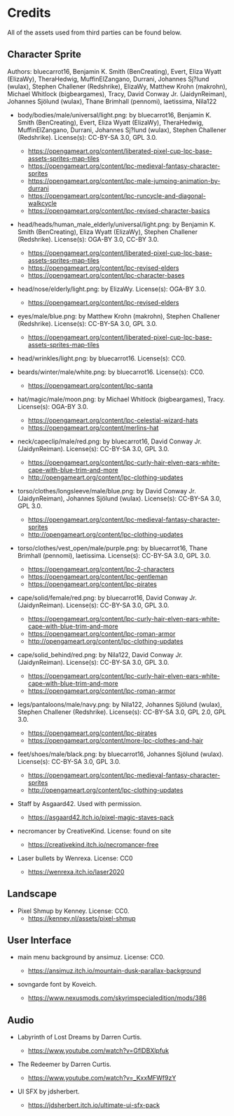 # Credits

All of the assets used from third parties can be found below.

## Character Sprite

Authors: bluecarrot16, Benjamin K. Smith (BenCreating), Evert, Eliza Wyatt (ElizaWy), TheraHedwig, MuffinElZangano, Durrani, Johannes Sj?lund (wulax), Stephen Challener (Redshrike), ElizaWy, Matthew Krohn (makrohn), Michael Whitlock (bigbeargames), Tracy, David Conway Jr. (JaidynReiman), Johannes Sjölund (wulax), Thane Brimhall (pennomi), laetissima, Nila122

- body/bodies/male/universal/light.png: by bluecarrot16, Benjamin K. Smith (BenCreating), Evert, Eliza Wyatt (ElizaWy), TheraHedwig, MuffinElZangano, Durrani, Johannes Sj?lund (wulax), Stephen Challener (Redshrike). License(s): CC-BY-SA 3.0, GPL 3.0. 
    - https://opengameart.org/content/liberated-pixel-cup-lpc-base-assets-sprites-map-tiles
    - https://opengameart.org/content/lpc-medieval-fantasy-character-sprites
    - https://opengameart.org/content/lpc-male-jumping-animation-by-durrani
    - https://opengameart.org/content/lpc-runcycle-and-diagonal-walkcycle
    - https://opengameart.org/content/lpc-revised-character-basics

- head/heads/human_male_elderly/universal/light.png: by Benjamin K. Smith (BenCreating), Eliza Wyatt (ElizaWy), Stephen Challener (Redshrike). License(s): OGA-BY 3.0, CC-BY 3.0. 
    - https://opengameart.org/content/liberated-pixel-cup-lpc-base-assets-sprites-map-tiles
    - https://opengameart.org/content/lpc-revised-elders
    - https://opengameart.org/content/lpc-character-bases

- head/nose/elderly/light.png: by ElizaWy. License(s): OGA-BY 3.0. 
    - https://opengameart.org/content/lpc-revised-elders

- eyes/male/blue.png: by Matthew Krohn (makrohn), Stephen Challener (Redshrike). License(s): CC-BY-SA 3.0, GPL 3.0. 
    - https://opengameart.org/content/liberated-pixel-cup-lpc-base-assets-sprites-map-tiles

- head/wrinkles/light.png: by bluecarrot16. License(s): CC0. 

- beards/winter/male/white.png: by bluecarrot16. License(s): CC0. 
    - https://opengameart.org/content/lpc-santa

- hat/magic/male/moon.png: by Michael Whitlock (bigbeargames), Tracy. License(s): OGA-BY 3.0. 
    - https://opengameart.org/content/lpc-celestial-wizard-hats
    - https://opengameart.org/content/merlins-hat

- neck/capeclip/male/red.png: by bluecarrot16, David Conway Jr. (JaidynReiman). License(s): CC-BY-SA 3.0, GPL 3.0. 
    - https://opengameart.org/content/lpc-curly-hair-elven-ears-white-cape-with-blue-trim-and-more
    - http://opengameart.org/content/lpc-clothing-updates

- torso/clothes/longsleeve/male/blue.png: by David Conway Jr. (JaidynReiman), Johannes Sjölund (wulax). License(s): CC-BY-SA 3.0, GPL 3.0. 
    - https://opengameart.org/content/lpc-medieval-fantasy-character-sprites
    - http://opengameart.org/content/lpc-clothing-updates

- torso/clothes/vest_open/male/purple.png: by bluecarrot16, Thane Brimhall (pennomi), laetissima. License(s): CC-BY-SA 3.0, GPL 3.0. 
    - https://opengameart.org/content/lpc-2-characters
    - https://opengameart.org/content/lpc-gentleman
    - https://opengameart.org/content/lpc-pirates

- cape/solid/female/red.png: by bluecarrot16, David Conway Jr. (JaidynReiman). License(s): CC-BY-SA 3.0, GPL 3.0. 
    - https://opengameart.org/content/lpc-curly-hair-elven-ears-white-cape-with-blue-trim-and-more
    - https://opengameart.org/content/lpc-roman-armor
    - http://opengameart.org/content/lpc-clothing-updates

- cape/solid_behind/red.png: by Nila122, David Conway Jr. (JaidynReiman). License(s): CC-BY-SA 3.0, GPL 3.0. 
    - https://opengameart.org/content/lpc-curly-hair-elven-ears-white-cape-with-blue-trim-and-more
    - https://opengameart.org/content/lpc-roman-armor

- legs/pantaloons/male/navy.png: by Nila122, Johannes Sjölund (wulax), Stephen Challener (Redshrike). License(s): CC-BY-SA 3.0, GPL 2.0, GPL 3.0. 
    - https://opengameart.org/content/lpc-pirates
    - https://opengameart.org/content/more-lpc-clothes-and-hair

- feet/shoes/male/black.png: by bluecarrot16, Johannes Sjölund (wulax). License(s): CC-BY-SA 3.0, GPL 3.0. 
    - https://opengameart.org/content/lpc-medieval-fantasy-character-sprites
    - http://opengameart.org/content/lpc-clothing-updates

- Staff by Asgaard42. Used with permission.
    - https://asgaard42.itch.io/pixel-magic-staves-pack

- necromancer by CreativeKind. License: found on site
    - https://creativekind.itch.io/necromancer-free

- Laser bullets by Wenrexa. License: CC0
    - https://wenrexa.itch.io/laser2020

## Landscape

- Pixel Shmup by Kenney. License: CC0.
    - https://kenney.nl/assets/pixel-shmup

## User Interface

- main menu background by ansimuz. License: CC0.
    - https://ansimuz.itch.io/mountain-dusk-parallax-background

- sovngarde font by Koveich.
    - https://www.nexusmods.com/skyrimspecialedition/mods/386

## Audio

- Labyrinth of Lost Dreams by Darren Curtis.
    - https://www.youtube.com/watch?v=GflDBXlpfuk

- The Redeemer by Darren Curtis.
    - https://www.youtube.com/watch?v=_KxxMFWf9zY

- UI SFX by jdsherbert.
    - https://jdsherbert.itch.io/ultimate-ui-sfx-pack
